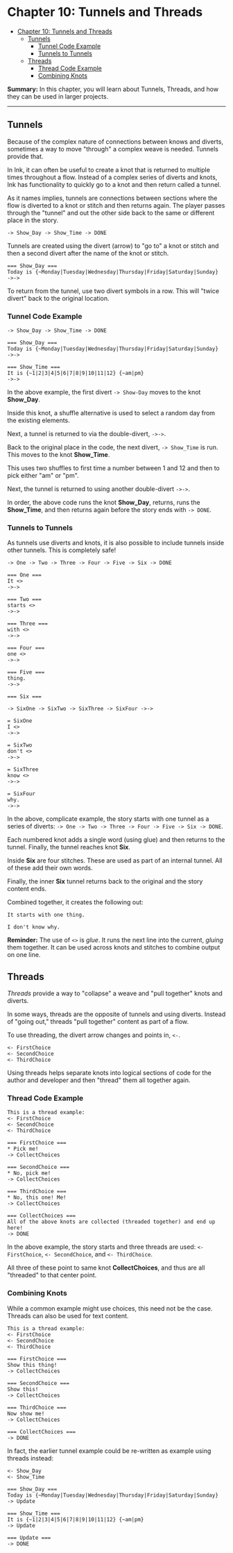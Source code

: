 # Chapter 10: Tunnels and Threads

- [Chapter 10: Tunnels and Threads](#chapter-10-tunnels-and-threads)
  - [Tunnels](#tunnels)
    - [Tunnel Code Example](#tunnel-code-example)
    - [Tunnels to Tunnels](#tunnels-to-tunnels)
  - [Threads](#threads)
    - [Thread Code Example](#thread-code-example)
    - [Combining Knots](#combining-knots)

**Summary:** In this chapter, you will learn about Tunnels, Threads, and how they can be used in larger projects.

---

## Tunnels

Because of the complex nature of connections between knows and diverts, sometimes a way to move "through" a complex weave is needed. Tunnels provide that.

In Ink, it can often be useful to create a knot that is returned to multiple times throughout a flow. Instead of a complex series of diverts and knots, Ink has functionality to quickly go to a knot and then return called a tunnel.

As it names implies, tunnels are connections between sections where the flow is diverted to a knot or stitch and then returns again. The player passes through the "tunnel" and out the other side back to the same or different place in the story.

```ink
-> Show_Day -> Show_Time -> DONE
```

Tunnels are created using the divert (arrow) to "go to" a knot or stitch and then a second divert after the name of the knot or stitch.

```ink
=== Show_Day ===
Today is {~Monday|Tuesday|Wednesday|Thursday|Friday|Saturday|Sunday}
->->
```

To return from the tunnel, use two divert symbols in a row. This will "twice divert" back to the original location.

### Tunnel Code Example

```ink
-> Show_Day -> Show_Time -> DONE

=== Show_Day ===
Today is {~Monday|Tuesday|Wednesday|Thursday|Friday|Saturday|Sunday}
->->

=== Show_Time ===
It is {~1|2|3|4|5|6|7|8|9|10|11|12} {~am|pm}
->->
```

In the above example, the first divert `-> Show-Day` moves to the knot **Show_Day**.

Inside this knot, a shuffle alternative is used to select a random day from the existing elements.

Next, a tunnel is returned to via the double-divert, `->->`.

Back to the original place in the code, the next divert, `-> Show_Time` is run. This moves to the knot **Show_Time**.

This uses two shuffles to first time a number between 1 and 12 and then to pick either "am" or "pm".

Next, the tunnel is returned to using another double-divert `->->`.

In order, the above code runs the knot **Show_Day**, returns, runs the **Show_Time**, and then returns again before the story ends with `-> DONE`.

### Tunnels to Tunnels

As tunnels use diverts and knots, it is also possible to include tunnels inside other tunnels. This is completely safe!

```ink
-> One -> Two -> Three -> Four -> Five -> Six -> DONE

=== One ===
It <>
->->

=== Two ===
starts <>
->->

=== Three ===
with <>
->->

=== Four ===
one <>
->->

=== Five ===
thing.
->->

=== Six ===

-> SixOne -> SixTwo -> SixThree -> SixFour ->->

= SixOne
I <>
->->

= SixTwo
don't <>
->->

= SixThree
know <>
->->

= SixFour
why.
->->
```

In the above, complicate example, the story starts with one tunnel as a series of diverts: `-> One -> Two -> Three -> Four -> Five -> Six -> DONE`.

Each numbered knot adds a single word (using glue) and then returns to the tunnel. Finally, the tunnel reaches knot **Six**.

Inside **Six** are four stitches. These are used as part of an internal tunnel. All of these add their own words.

Finally, the inner **Six** tunnel returns back to the original and the story content ends.

Combined together, it creates the following out:

```ink
It starts with one thing.

I don't know why.
```

**Reminder:** The use of `<>` is *glue*. It runs the next line into the current, *gluing* them together. It can be used across knots and stitches to combine output on one line.

## Threads

*Threads* provide a way to "collapse" a weave and "pull together" knots and diverts.

In some ways, threads are the opposite of tunnels and using diverts. Instead of "going out," threads "pull together" content as part of a flow.

To use threading, the divert arrow changes and points in, `<-`.

```ink
<- FirstChoice
<- SecondChoice
<- ThirdChoice
```

Using threads helps separate knots into logical sections of code for the author and developer and then "thread" them all together again.

### Thread Code Example

```ink
This is a thread example:
<- FirstChoice
<- SecondChoice
<- ThirdChoice

=== FirstChoice ===
* Pick me!
-> CollectChoices

=== SecondChoice ===
* No, pick me!
-> CollectChoices

=== ThirdChoice ===
* No, this one! Me!
-> CollectChoices

=== CollectChoices ===
All of the above knots are collected (threaded together) and end up here!
-> DONE
```

In the above example, the story starts and three threads are used: `<- FirstChoice`, `<- SecondChoice`, and `<- ThirdChoice`.

All three of these point to same knot **CollectChoices**, and thus are all "threaded" to that center point.

### Combining Knots

While a common example might use choices, this need not be the case. Threads can also be used for text content.

```ink
This is a thread example:
<- FirstChoice
<- SecondChoice
<- ThirdChoice

=== FirstChoice ===
Show this thing!
-> CollectChoices

=== SecondChoice ===
Show this!
-> CollectChoices

=== ThirdChoice ===
Now show me!
-> CollectChoices

=== CollectChoices ===
-> DONE
```

In fact, the earlier tunnel example could be re-written as example using threads instead:

```ink
<- Show_Day
<- Show_Time

=== Show_Day ===
Today is {~Monday|Tuesday|Wednesday|Thursday|Friday|Saturday|Sunday}
-> Update

=== Show_Time ===
It is {~1|2|3|4|5|6|7|8|9|10|11|12} {~am|pm}
-> Update

=== Update ===
-> DONE
```
